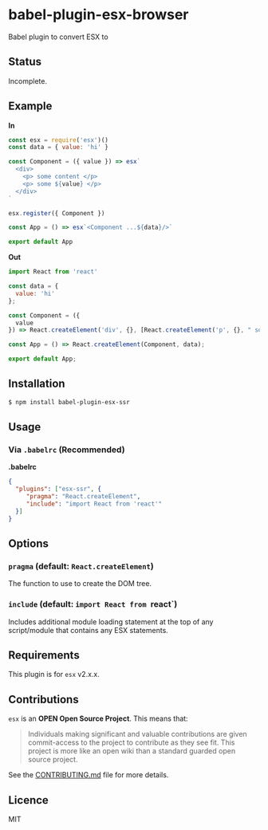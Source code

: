 # babel-plugin-esx-browser

Babel plugin to convert ESX to 

## Status

Incomplete. 

## Example

**In**

```js
const esx = require('esx')()
const data = { value: 'hi' }

const Component = ({ value }) => esx`
  <div>
    <p> some content </p>
    <p> some ${value} </p>
  </div>
`

esx.register({ Component })

const App = () => esx`<Component ...${data}/>`

export default App
```

**Out**

```js
import React from 'react'

const data = {
  value: 'hi'
};

const Component = ({
  value
}) => React.createElement('div', {}, [React.createElement('p', {}, " some content "), React.createElement('p', {}, [" some ", value])]);

const App = () => React.createElement(Component, data);

export default App;
```

## Installation

```sh
$ npm install babel-plugin-esx-ssr
```

## Usage

### Via `.babelrc` (Recommended)

**.babelrc**

```json
{
  "plugins": ["esx-ssr", {
     "pragma": "React.createElement",
     "include": "import React from 'react'"
  }]
}
```

## Options

### `pragma` (default: `React.createElement`)

The function to use to create the DOM tree.

### `include` (default: `import React from `react`)

Includes additional module loading statement at the top
of any script/module that contains any ESX statements.

## Requirements

This plugin is for `esx` v2.x.x.

## Contributions

`esx` is an **OPEN Open Source Project**. This means that:

> Individuals making significant and valuable contributions are given commit-access to the project to contribute as they see fit. This project is more like an open wiki than a standard guarded open source project.

See the [CONTRIBUTING.md](https://github.com/esxjs/esx/blob/master/CONTRIBUTING.md) file for more details.



## Licence

MIT
